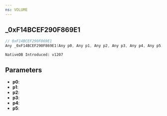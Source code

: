 ```yaml
---
ns: VOLUME
---
```

## _0xF14BCEF290F869E1

```c
// 0xF14BCEF290F869E1
Any _0xF14BCEF290F869E1(Any p0, Any p1, Any p2, Any p3, Any p4, Any p5);
```

```
NativeDB Introduced: v1207
```

## Parameters
* **p0**:
* **p1**:
* **p2**:
* **p3**:
* **p4**:
* **p5**:
